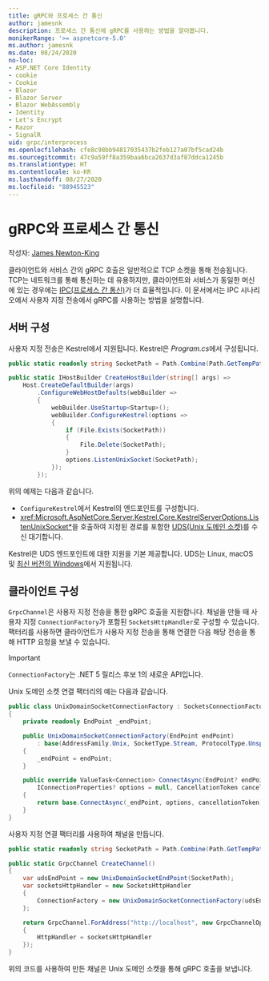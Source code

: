 ```yaml
---
title: gRPC와 프로세스 간 통신
author: jamesnk
description: 프로세스 간 통신에 gRPC를 사용하는 방법을 알아봅니다.
monikerRange: '>= aspnetcore-5.0'
ms.author: jamesnk
ms.date: 08/24/2020
no-loc:
- ASP.NET Core Identity
- cookie
- Cookie
- Blazor
- Blazor Server
- Blazor WebAssembly
- Identity
- Let's Encrypt
- Razor
- SignalR
uid: grpc/interprocess
ms.openlocfilehash: cfe8c98bb94817035437b2feb127a07bf5cad24b
ms.sourcegitcommit: 47c9a59ff8a359baa6bca2637d3af87ddca1245b
ms.translationtype: HT
ms.contentlocale: ko-KR
ms.lasthandoff: 08/27/2020
ms.locfileid: "88945523"
---
```

# <a name="inter-process-communication-with-grpc"></a>gRPC와 프로세스 간 통신

작성자: [James Newton-King](https://twitter.com/jamesnk)

클라이언트와 서비스 간의 gRPC 호출은 일반적으로 TCP 소켓을 통해 전송됩니다. TCP는 네트워크를 통해 통신하는 데 유용하지만, 클라이언트와 서비스가 동일한 머신에 있는 경우에는 [IPC(프로세스 간 통신)](https://wikipedia.org/wiki/Inter-process_communication)가 더 효율적입니다. 이 문서에서는 IPC 시나리오에서 사용자 지정 전송에서 gRPC를 사용하는 방법을 설명합니다.

## <a name="server-configuration"></a>서버 구성

사용자 지정 전송은 Kestrel에서 지원됩니다. Kestrel은 *Program.cs*에서 구성됩니다.

```csharp
public static readonly string SocketPath = Path.Combine(Path.GetTempPath(), "socket.tmp");

public static IHostBuilder CreateHostBuilder(string[] args) =>
    Host.CreateDefaultBuilder(args)
        .ConfigureWebHostDefaults(webBuilder =>
        {
            webBuilder.UseStartup<Startup>();
            webBuilder.ConfigureKestrel(options =>
            {
                if (File.Exists(SocketPath))
                {
                    File.Delete(SocketPath);
                }
                options.ListenUnixSocket(SocketPath);
            });
        });
```

위의 예제는 다음과 같습니다.

* `ConfigureKestrel`에서 Kestrel의 엔드포인트를 구성합니다.
* <xref:Microsoft.AspNetCore.Server.Kestrel.Core.KestrelServerOptions.ListenUnixSocket*>을 호출하여 지정된 경로를 포함한 [UDS(Unix 도메인 소켓)](https://en.wikipedia.org/wiki/Unix_domain_socket)를 수신 대기합니다.

Kestrel은 UDS 엔드포인트에 대한 지원을 기본 제공합니다. UDS는 Linux, macOS 및 [최신 버전의 Windows](https://devblogs.microsoft.com/commandline/af_unix-comes-to-windows/)에서 지원됩니다.

## <a name="client-configuration"></a>클라이언트 구성

`GrpcChannel`은 사용자 지정 전송을 통한 gRPC 호출을 지원합니다. 채널을 만들 때 사용자 지정 `ConnectionFactory`가 포함된 `SocketsHttpHandler`로 구성할 수 있습니다. 팩터리를 사용하면 클라이언트가 사용자 지정 전송을 통해 연결한 다음 해당 전송을 통해 HTTP 요청을 보낼 수 있습니다.

> [!IMPORTANT]
> `ConnectionFactory`는 .NET 5 릴리스 후보 1의 새로운 API입니다.

Unix 도메인 소켓 연결 팩터리의 예는 다음과 같습니다.

```csharp
public class UnixDomainSocketConnectionFactory : SocketsConnectionFactory
{
    private readonly EndPoint _endPoint;

    public UnixDomainSocketConnectionFactory(EndPoint endPoint)
        : base(AddressFamily.Unix, SocketType.Stream, ProtocolType.Unspecified)
    {
        _endPoint = endPoint;
    }

    public override ValueTask<Connection> ConnectAsync(EndPoint? endPoint,
        IConnectionProperties? options = null, CancellationToken cancellationToken = default)
    {
        return base.ConnectAsync(_endPoint, options, cancellationToken);
    }
}
```

사용자 지정 연결 팩터리를 사용하여 채널을 만듭니다.

```csharp
public static readonly string SocketPath = Path.Combine(Path.GetTempPath(), "socket.tmp");

public static GrpcChannel CreateChannel()
{
    var udsEndPoint = new UnixDomainSocketEndPoint(SocketPath);
    var socketsHttpHandler = new SocketsHttpHandler
    {
        ConnectionFactory = new UnixDomainSocketConnectionFactory(udsEndPoint)
    };

    return GrpcChannel.ForAddress("http://localhost", new GrpcChannelOptions
    {
        HttpHandler = socketsHttpHandler
    });
}
```

위의 코드를 사용하여 만든 채널은 Unix 도메인 소켓을 통해 gRPC 호출을 보냅니다.

